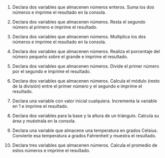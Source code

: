 1.	Declara dos variables que almacenen números enteros. Suma los dos números e imprime el resultado en la consola.

2.	Declara dos variables que almacenen números. Resta el segundo número al primero e imprime el resultado.

3.	 Declara dos variables que almacenen números. Multiplica los dos números e imprime el resultado en la consola.

4.	 Declara dos variables que almacenen números. Realiza el porcentaje del número pequeño sobre el grande e imprime el resultado.


5.	Declara dos variables que almacenen números. Divide el primer número por el segundo e imprime el resultado.

6.	Declara dos variables que almacenen números. Calcula el módulo (resto de la división) entre el primer número y el segundo e imprime el resultado.

7.	Declara una variable con valor inicial cualquiera. Incrementa la variable en 1 e imprime el resultado.

8.	Declara dos variables para la base y la altura de un triángulo. Calcula su área y muéstrala en la consola.

9.	Declara una variable que almacene una temperatura en grados Celsius. Convierte esa temperatura a grados Fahrenheit y muestra el resultado.

10.	Declara tres variables que almacenen números. Calcula el promedio de estos números e imprime el resultado.
